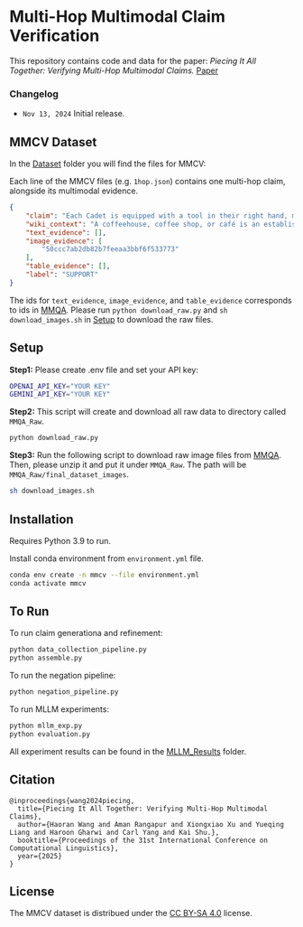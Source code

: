 # Multi-Hop Multimodal Claim Verification

This repository contains code and data for the paper: _Piecing It All Together: Verifying Multi-Hop Multimodal Claims._ [Paper](https://arxiv.org/abs/2411.09547)

### Changelog

- `Nov 13, 2024` Initial release.

## MMCV Dataset

In the [Dataset](https://github.com/mmcv-dataset/MMCV/tree/main/Dataset) folder you will find the files for MMCV:

Each line of the MMCV files (e.g. `1hop.json`) contains one multi-hop claim, alongside its multimodal evidence.

```json
{
    "claim": "Each Cadet is equipped with a tool in their right hand, much like a coffeehouse serves a variety of beverages to its patrons.",
    "wiki_context": "A coffeehouse, coffee shop, or café is an establishment that serves various types of coffee, espresso, latte, americano and cappuccino. Some coffeehouses may serve cold beverages, such as iced coffee and iced tea, as well as other non-caffeinated beverages. A coffeehouse may also serve food, such as light snacks, sandwiches, muffins, cakes, breads, donuts or pastries. In continental Europe, some cafés also serve alcoholic beverages. Coffeehouses range from owner-operated small businesses to large multinational corporations.",
    "text_evidence": [],
    "image_evidence": [
        "50ccc7ab2db82b7feeaa3bbf6f533773"
    ],
    "table_evidence": [],
    "label": "SUPPORT"
}
```

The ids for `text_evidence`, `image_evidence`, and `table_evidence` corresponds to ids in [MMQA](https://github.com/allenai/multimodalqa). Please run `python download_raw.py` and `sh download_images.sh` in [Setup](#setup) to download the raw files.

## Setup

**Step1:** Please create .env file and set your API key:

```sh
OPENAI_API_KEY="YOUR KEY"
GEMINI_API_KEY="YOUR KEY"
```

**Step2:** This script will create and download all raw data to directory called `MMQA_Raw`.

```sh
python download_raw.py
```

**Step3:** Run the following script to download raw image files from [MMQA](https://github.com/allenai/multimodalqa). Then, please unzip it and put it under `MMQA_Raw`. The path will be `MMQA_Raw/final_dataset_images`.

```sh
sh download_images.sh
```

## Installation

Requires Python 3.9 to run.

Install conda environment from `environment.yml` file.

```sh
conda env create -n mmcv --file environment.yml
conda activate mmcv
```

## To Run

To run claim generationa and refinement:

```sh
python data_collection_pipeline.py
python assemble.py
```

To run the negation pipeline:

```sh
python negation_pipeline.py
```

To run MLLM experiments:

```sh
python mllm_exp.py
python evaluation.py
```

All experiment results can be found in the [MLLM_Results](https://github.com/mmcv-dataset/MMCV/tree/main/MLLM_Results) folder.

## Citation

```text
@inproceedings{wang2024piecing,
  title={Piecing It All Together: Verifying Multi-Hop Multimodal Claims},
  author={Haoran Wang and Aman Rangapur and Xiongxiao Xu and Yueqing Liang and Haroon Gharwi and Carl Yang and Kai Shu.},
  booktitle={Proceedings of the 31st International Conference on Computational Linguistics},
  year={2025}
}
```

## License

The MMCV dataset is distribued under the [CC BY-SA 4.0](http://creativecommons.org/licenses/by-sa/4.0/legalcode) license.
